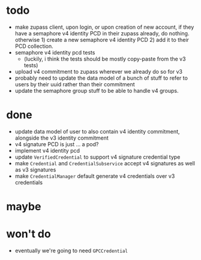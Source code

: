 # todo

- make zupass client, upon login, or upon creation of new account, if they have a semaphore v4 identity PCD in their zupass already, do nothing. otherwise 1) create a new semaphore v4 identity PCD 2) add it to their PCD collection.
- semaphore v4 identity pcd tests
  - (luckily, i think the tests should be mostly copy-paste from the v3 tests)
- upload v4 commitment to zupass wherever we already do so for v3
- probably need to update the data model of a bunch of stuff to refer to users by their uuid rather than their commitment
- update the semaphore group stuff to be able to handle v4 groups.

# done

- update data model of user to also contain v4 identity commitment, alongside the v3 identity commitment
- v4 signature PCD is just ... a pod?
- implement v4 identity pcd
- update `VerifiedCredential` to support v4 signature credential type
- make `Credential` and `CredentialSubservice` accept v4 signatures as well as v3 signatures
- make `CredentialManager` default generate v4 credentials over v3 credentials

# maybe

# won't do

- eventually we're going to need `GPCCredential`
